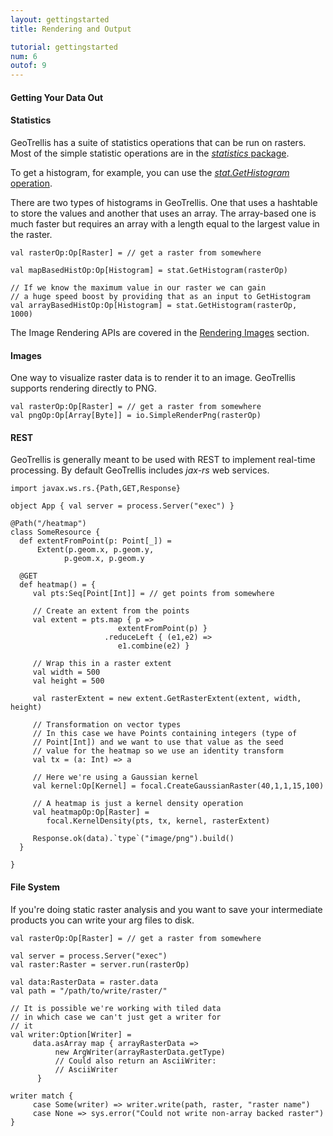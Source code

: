 ```yaml
---
layout: gettingstarted
title: Rendering and Output

tutorial: gettingstarted
num: 6
outof: 9
---
```


#### Getting Your Data Out

#### Statistics

GeoTrellis has a suite of statistics operations that can be run on
rasters. Most of the simple statistic operations are in the
[*statistics* package](http://geotrellis.github.com/geotrellis/latest/api/#geotrellis.statistics.op.stat.package).

To get a histogram, for example, you can use the
[*stat.GetHistogram* operation](http://geotrellis.github.com/geotrellis/latest/api/#geotrellis.statistics.op.stat.GetHistogram$).

There are two types of histograms in GeoTrellis. One that uses a
hashtable to store the values and another that uses an array. The
array-based one is much faster but requires an array with a length equal
to the largest value in the raster.

    val rasterOp:Op[Raster] = // get a raster from somewhere

    val mapBasedHistOp:Op[Histogram] = stat.GetHistogram(rasterOp)

    // If we know the maximum value in our raster we can gain
    // a huge speed boost by providing that as an input to GetHistogram
    val arrayBasedHistOp:Op[Histogram] = stat.GetHistogram(rasterOp,
    1000)


The Image Rendering APIs are covered in the
[Rendering Images](/gettingstarted/rendering.html) section.

#### Images

One way to visualize raster data is to render it to an image. GeoTrellis
supports rendering directly to PNG.

    val rasterOp:Op[Raster] = // get a raster from somewhere
    val pngOp:Op[Array[Byte]] = io.SimpleRenderPng(rasterOp)

#### REST

GeoTrellis is generally meant to be used with REST to implement
real-time processing. By default GeoTrellis includes *jax-rs* web
services.

    import javax.ws.rs.{Path,GET,Response}

    object App { val server = process.Server("exec") }

    @Path("/heatmap")
    class SomeResource {
      def extentFromPoint(p: Point[_]) =
          Extent(p.geom.x, p.geom.y,
                p.geom.x, p.geom.y

      @GET
      def heatmap() = {
         val pts:Seq[Point[Int]] = // get points from somewhere

         // Create an extent from the points
         val extent = pts.map { p =>
                            extentFromPoint(p) }
                         .reduceLeft { (e1,e2) =>
                            e1.combine(e2) }

         // Wrap this in a raster extent
         val width = 500
         val height = 500

         val rasterExtent = new extent.GetRasterExtent(extent, width, height)

         // Transformation on vector types
         // In this case we have Points containing integers (type of
         // Point[Int]) and we want to use that value as the seed
         // value for the heatmap so we use an identity transform
         val tx = (a: Int) => a

         // Here we're using a Gaussian kernel
         val kernel:Op[Kernel] = focal.CreateGaussianRaster(40,1,1,15,100)

         // A heatmap is just a kernel density operation
         val heatmapOp:Op[Raster] =
            focal.KernelDensity(pts, tx, kernel, rasterExtent)

         Response.ok(data).`type`("image/png").build()
      }

    }

#### File System

If you're doing static raster analysis and you want to save your
intermediate products you can write your arg files to disk.

    val rasterOp:Op[Raster] = // get a raster from somewhere

    val server = process.Server("exec")
    val raster:Raster = server.run(rasterOp)

    val data:RasterData = raster.data
    val path = "/path/to/write/raster/"

    // It is possible we're working with tiled data
    // in which case we can't just get a writer for
    // it
    val writer:Option[Writer] =
         data.asArray map { arrayRasterData =>
              new ArgWriter(arrayRasterData.getType)
              // Could also return an AsciiWriter:
              // AsciiWriter
          }

    writer match {
         case Some(writer) => writer.write(path, raster, "raster name")
         case None => sys.error("Could not write non-array backed raster")
    }
